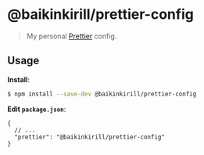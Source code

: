 # @baikinkirill/prettier-config

> My personal [Prettier](https://prettier.io) config.

## Usage

**Install**:

```bash
$ npm install --save-dev @baikinkirill/prettier-config
```

**Edit `package.json`**:

```jsonc
{
  // ...
  "prettier": "@baikinkirill/prettier-config"
}
```
